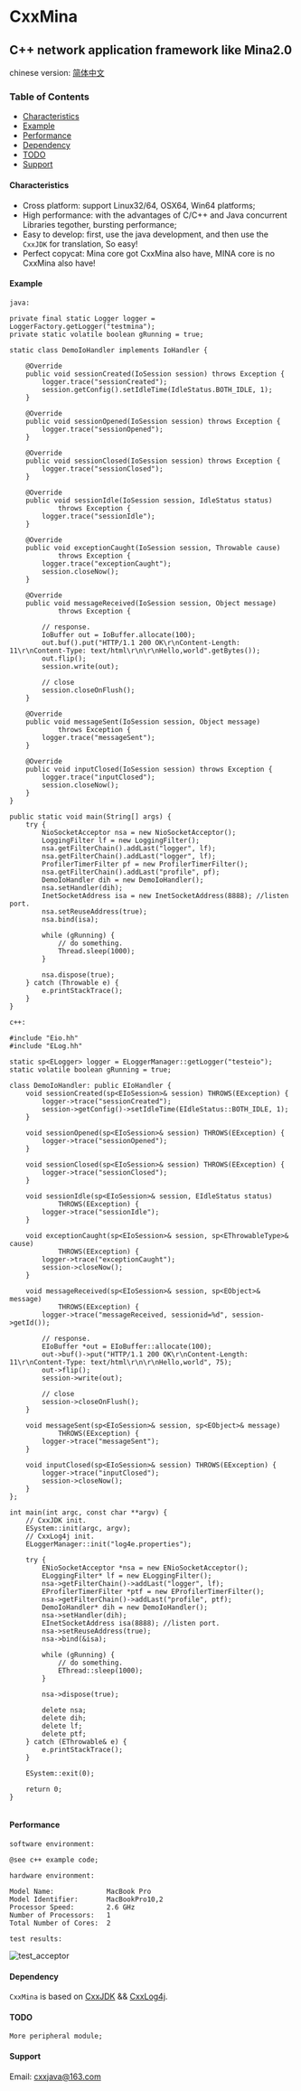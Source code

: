 # CxxMina

## C++ network application framework like Mina2.0



chinese version: [简体中文](README.zh_cn.md)



### Table of Contents
- [Characteristics](#characteristics)
- [Example](#xxample)
- [Performance](#performance)
- [Dependency](#dependency)
- [TODO](#todo)
- [Support](#support)

#### Characteristics
* Cross platform: support Linux32/64, OSX64, Win64 platforms;
* High performance: with the advantages of C/C++ and Java concurrent Libraries tegother, bursting performance;
* Easy to develop: first, use the java development, and then use the `CxxJDK` for translation, So easy!
* Perfect copycat: Mina core got CxxMina also have, MINA core is no CxxMina also have!

#### Example
`java:`

```
private final static Logger logger = LoggerFactory.getLogger("testmina");
private static volatile boolean gRunning = true;

static class DemoIoHandler implements IoHandler {

	@Override
	public void sessionCreated(IoSession session) throws Exception {
		logger.trace("sessionCreated");
		session.getConfig().setIdleTime(IdleStatus.BOTH_IDLE, 1);
	}

	@Override
	public void sessionOpened(IoSession session) throws Exception {
		logger.trace("sessionOpened");
	}

	@Override
	public void sessionClosed(IoSession session) throws Exception {
		logger.trace("sessionClosed");
	}

	@Override
	public void sessionIdle(IoSession session, IdleStatus status)
			throws Exception {
		logger.trace("sessionIdle");
	}

	@Override
	public void exceptionCaught(IoSession session, Throwable cause)
			throws Exception {
		logger.trace("exceptionCaught");
		session.closeNow();
	}

	@Override
	public void messageReceived(IoSession session, Object message)
			throws Exception {
		
		// response.
		IoBuffer out = IoBuffer.allocate(100);
		out.buf().put("HTTP/1.1 200 OK\r\nContent-Length: 11\r\nContent-Type: text/html\r\n\r\nHello,world".getBytes());
		out.flip();
		session.write(out);
		
		// close
		session.closeOnFlush();
	}

	@Override
	public void messageSent(IoSession session, Object message)
			throws Exception {
		logger.trace("messageSent");
	}

	@Override
	public void inputClosed(IoSession session) throws Exception {
		logger.trace("inputClosed");
		session.closeNow();
	}
}

public static void main(String[] args) {
	try {
		NioSocketAcceptor nsa = new NioSocketAcceptor();
		LoggingFilter lf = new LoggingFilter();
		nsa.getFilterChain().addLast("logger", lf);
		nsa.getFilterChain().addLast("logger", lf);
		ProfilerTimerFilter pf = new ProfilerTimerFilter();
		nsa.getFilterChain().addLast("profile", pf);
		DemoIoHandler dih = new DemoIoHandler();
		nsa.setHandler(dih);
		InetSocketAddress isa = new InetSocketAddress(8888); //listen port.
		nsa.setReuseAddress(true);
		nsa.bind(isa);
		
		while (gRunning) {
			// do something.
			Thread.sleep(1000);
		}

		nsa.dispose(true);
	} catch (Throwable e) {
		e.printStackTrace();
	}
}
```


`c++:`

```
#include "Eio.hh"
#include "ELog.hh"

static sp<ELogger> logger = ELoggerManager::getLogger("testeio");
static volatile boolean gRunning = true;

class DemoIoHandler: public EIoHandler {
	void sessionCreated(sp<EIoSession>& session) THROWS(EException) {
		logger->trace("sessionCreated");
        session->getConfig()->setIdleTime(EIdleStatus::BOTH_IDLE, 1);
	}

	void sessionOpened(sp<EIoSession>& session) THROWS(EException) {
		logger->trace("sessionOpened");
	}

	void sessionClosed(sp<EIoSession>& session) THROWS(EException) {
		logger->trace("sessionClosed");
	}

	void sessionIdle(sp<EIoSession>& session, EIdleStatus status)
			THROWS(EException) {
		logger->trace("sessionIdle");
	}

	void exceptionCaught(sp<EIoSession>& session, sp<EThrowableType>& cause)
			THROWS(EException) {
		logger->trace("exceptionCaught");
		session->closeNow();
	}

	void messageReceived(sp<EIoSession>& session, sp<EObject>& message)
			THROWS(EException) {
		logger->trace("messageReceived, sessionid=%d", session->getId());

		// response.
		EIoBuffer *out = EIoBuffer::allocate(100);
		out->buf()->put("HTTP/1.1 200 OK\r\nContent-Length: 11\r\nContent-Type: text/html\r\n\r\nHello,world", 75);
		out->flip();
		session->write(out);

		// close
		session->closeOnFlush();
	}

	void messageSent(sp<EIoSession>& session, sp<EObject>& message)
			THROWS(EException) {
		logger->trace("messageSent");
	}
    
    void inputClosed(sp<EIoSession>& session) THROWS(EException) {
		logger->trace("inputClosed");
    	session->closeNow();
    }
};

int main(int argc, const char **argv) {
	// CxxJDK init.
    ESystem::init(argc, argv);
    // CxxLog4j init.
    ELoggerManager::init("log4e.properties");

	try {
		ENioSocketAcceptor *nsa = new ENioSocketAcceptor();
		ELoggingFilter* lf = new ELoggingFilter();
		nsa->getFilterChain()->addLast("logger", lf);
		EProfilerTimerFilter *ptf = new EProfilerTimerFilter();
		nsa->getFilterChain()->addLast("profile", ptf);
		DemoIoHandler* dih = new DemoIoHandler();
		nsa->setHandler(dih);
		EInetSocketAddress isa(8888); //listen port.
		nsa->setReuseAddress(true);
		nsa->bind(&isa);

		while (gRunning) {
			// do something.
			EThread::sleep(1000);
		}

		nsa->dispose(true);

		delete nsa;
		delete dih;
		delete lf;
		delete ptf;
	} catch (EThrowable& e) {
		e.printStackTrace();
	}
	
	ESystem::exit(0);

    return 0;
}
  
```

#### Performance

`software environment:`

```
@see c++ example code;

```

`hardware environment:`

```
Model Name:				MacBook Pro
Model Identifier:		MacBookPro10,2
Processor Speed:		2.6 GHz
Number of Processors:	1
Total Number of Cores:	2
```
`test results:`


![test_acceptor](img/test_acceptor.gif)


#### Dependency
`CxxMina` is based on [CxxJDK](https://github.com/cxxjava/cxxjdk) && [CxxLog4j](https://github.com/cxxjava/cxxlog4j).


#### TODO
    More peripheral module;

#### Support
Email: [cxxjava@163.com](mailto:cxxjava@163.com)